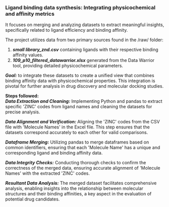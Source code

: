 ### Ligand binding data synthesis: Integrating physicochemical and affinity metrics

It focuses on merging and analyzing datasets to extract meaningful insights, specifically related to ligand efficiency and binding affinity. <br>

The project utilizes data from two primary sources found in the /raw/ folder:
1. ***small library_znd.csv*** containing ligands with their respective binding affinity values.
2. ***109_p10_filtered_datawarrior.xlsx*** generated from the Data Warrior tool, providing detailed physicochemical parameters.

***Goal:*** to integrate these datasets to create a unified view that combines binding affinity data with physicochemical properties. This integration is pivotal for further analysis in drug discovery and molecular docking studies.

**Steps followed:** <br>
***Data Extraction and Cleaning:*** 
Implementing Python and pandas to extract specific 'ZINC' codes from ligand names and cleaning the datasets for precise analysis.

***Data Alignment and Verification:*** 
Aligning the 'ZINC' codes from the CSV file with 'Molecule Names' in the Excel file. This step ensures that the datasets correspond accurately to each other for valid comparisons.

***Dataframe Merging:***
Utilizing pandas to merge dataframes based on common identifiers, ensuring that each 'Molecule Name' has a unique and corresponding ligand and binding affinity data.

***Data Integrity Checks:***
Conducting thorough checks to confirm the correctness of the merged data, ensuring accurate alignment of 'Molecule Names' with the extracted 'ZINC' codes.

***Resultant Data Analysis:*** 
The merged dataset facilitates comprehensive analysis, enabling insights into the relationship between molecular structures and their binding affinities, a key aspect in the evaluation of potential drug candidates.
